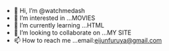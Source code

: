- 👋 Hi, I’m @watchmedash
- 👀 I’m interested in ...MOVIES
- 🌱 I’m currently learning ...HTML
- 💞️ I’m looking to collaborate on ...MY SITE
- 📫 How to reach me ...email:eijunfuruya@gmail.com

<!---
watchmedash/watchmedash is a ✨ special ✨ repository because its `README.md` (this file) appears on your GitHub profile.
You can click the Preview link to take a look at your changes.
--->
